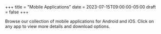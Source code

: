 +++
title = "Mobile Applications"
date = 2023-07-15T09:00:00-05:00
draft = false
+++

Browse our collection of mobile applications for Android and iOS. Click on any app to view more details and download options.